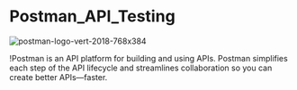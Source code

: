 
# Postman_API_Testing
![postman-logo-vert-2018-768x384](https://github.com/Zahid-H/Postman_API_Testing/assets/83463788/11bacd7c-1680-4bd3-8759-4ffb80756994)

!Postman is an API platform for building and using APIs. Postman simplifies each step of the API lifecycle and streamlines collaboration so you can create better APIs—faster.
